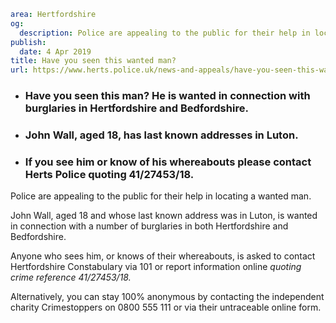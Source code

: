 ```yaml
area: Hertfordshire
og:
  description: Police are appealing to the public for their help in locating a wanted man.
publish:
  date: 4 Apr 2019
title: Have you seen this wanted man?
url: https://www.herts.police.uk/news-and-appeals/have-you-seen-this-wanted-man-0017all
```

* ### Have you seen this man? He is wanted in connection with burglaries in Hertfordshire and Bedfordshire.

 * ### John Wall, aged 18, has last known addresses in Luton.

 * ### If you see him or know of his whereabouts please contact Herts Police quoting 41/27453/18.

Police are appealing to the public for their help in locating a wanted man.

John Wall, aged 18 and whose last known address was in Luton, is wanted in connection with a number of burglaries in both Hertfordshire and Bedfordshire.

Anyone who sees him, or knows of their whereabouts, is asked to contact Hertfordshire Constabulary via 101 or report information online _quoting crime reference 41/27453/18._

Alternatively, you can stay 100% anonymous by contacting the independent charity Crimestoppers on 0800 555 111 or via their untraceable online form.
